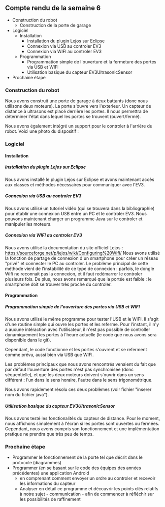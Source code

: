 ##  Compte rendu de la semaine 6

- Construction du robot
    - Construction de la porte de garage
- Logiciel
    - Installation 
        - Installation du plugin Lejos sur Eclipse
        - Connexion via USB au controler EV3
        - Connexion via WIFI au controler EV3
    - Programmation
        - Programmation simple de l'ouverture et la fermeture des portes via USB et WIFI
        - Utilisation basique du capteur EV3UltrasonicSensor
- Prochaine étape

### Construction du robot

Nous avons construit une porte de garage à deux battants (donc nous utilisons deux moteurs).
La porte s'ouvre vers l'exterieur. Un capteur de distance à ultrasons est placé derrière les portes.
Il nous permettra de déterminer l'état dans lequel les portes se trouvent (ouvert/fermé). 

Nous avons également intégré un support pour le controler à l'arrière du robot.
Voici une photo du dispositif : 




### Logiciel

#### Installation

##### Installation du plugin Lejos sur Eclipse

Nous avons installé le plugin Lejos sur Eclipse et avons maintenant accès aux
classes et méthodes nécessaires pour communiquer avec l'EV3.

##### Connexion via USB au controler EV3

Nous avons utilisé un tutoriel vidéo (qui se trouvera dans la bibliographie) pour
établir une connexion USB entre un PC et le controler EV3. Nous pouvons maintenant
charger un programme Java sur le controler et manipuler les moteurs.

##### Connexion via WIFI au controler EV3

Nous avons utilisé la documentation du site officiel Lejos : https://sourceforge.net/p/lejos/wiki/Configuring%20Wifi/
Nous avons utilisé la fonction de partage de connexion d'un smartphone pour créer un réseau "privé" et connecter
le PC au controler. Le problème principal de cette méthode vient de l'instabilité de ce type de connexion : 
parfois, le dongle Wifi ne reconnait pas la connexion, et il faut redémarrer le controler plusieurs fois.
De plus, nous avons remarqué que la portée est faible : le smartphone doit se trouver très proche du controler.

#### Programmation

##### Programmation simple de l'ouverture des portes via USB et WIFI

Nous avons utilisé le même programme pour tester l'USB et le WIFI.
Il s'agit d'une routine simple qui ouvre les portes et les referme. 
Pour l'instant, il n'y a aucune intéraction avec l'utilisateur, il n'est pas
possible de controller dynamiquement les portes à l'heure actuelle (le code que nous avons
sera disponible dans le git).

Cependant, le code fonctionne et les portes s'ouvrent et se referment comme prévu, aussi
bien via USB que WIFI. 

Les problèmes principaux que nous avons rencontrés venaient du fait que par défaut l'ouverture
des portes n'est pas synchronisée (donc séquentielle), et que les deux moteurs doivent s'ouvrir
dans un sens différent : l'un dans le sens horaire, l'autre dans le sens trigonométrique.

Nous avons rapidement résolu ces deux problèmes (voir fichier "inserer nom du fichier java"). 

##### Utilisation basique du capteur EV3UltrasonicSensor

Nous avons testé les fonctionalités du capteur de distance. Pour le moment,
nous affichons simplement à l'écran si les portes sont ouvertes ou fermées. 
Cependant, nous avons compris son fonctionnement et une implémentation pratique
ne prendra que très peu de temps. 

### Prochaine étape

- Programmer le fonctionnement de la porte tel que décrit dans le protocole (diagrammes)
- Programmer (en se basant sur le code des équipes des années précédentes) une application Android
    - en comprenant comment envoyer un ordre au controler et recevoir les informations du capteur
    - Analyser en détail ce programme et découvrir les points clés relatifs à notre sujet - communication -
        afin de commencer à réfléchir sur les possibilités de raffinement
